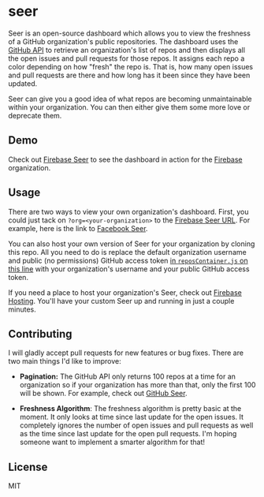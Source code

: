 # seer

Seer is an open-source dashboard which allows you to view the freshness of a GitHub organization's
public repositories. The dashboard uses the [GitHub API](https://developer.github.com/v3/) to
retrieve an organization's list of repos and then displays all the open issues and pull requests for
those repos. It assigns each repo a color depending on how "fresh" the repo is. That is, how many
open issues and pull requests are there and how long has it been since they have been updated.

Seer can give you a good idea of what repos are becoming unmaintainable within your organization.
You can then either give them some more love or deprecate them.


## Demo

Check out [Firebase Seer](https://seer.firebaseapp.com/) to see the dashboard in action for the
[Firebase](https://www.firebase.com/) organization.


## Usage

There are two ways to view your own organization's dashboard. First, you could just tack on
`?org=<your-organization>` to the [Firebase Seer URL](https://seer.firebaseapp.com/). For example,
here is the link to [Facebook Seer](https://seer.firebaseapp.com?org=facebook).

You can also host your own version of Seer for your organization by cloning this repo. All you need
to do is replace the default organization username and public (no permissions) GitHub access token
[in `reposContainer.js` on this line](https://github.com/jacobawenger/seer/blob/d1ccf3359a46e7e841f4e40ad523aa7bd6178cc0/js/reposContainer.js#L15-L16)
with your organization's username and your public GitHub access token.

If you need a place to host your organization's Seer, check out [Firebase Hosting](https://www.firebase.com/hosting.html). You'll have your custom Seer up and running in just a couple minutes.


## Contributing

I will gladly accept pull requests for new features or bug fixes. There are two main things I'd like
to improve:

* __Pagination:__ The GitHub API only returns 100 repos at a time for an organization so if your
organization has more than that, only the first 100 will be shown. For example, check out
[GitHub Seer](https://seer.firebaseapp.com?org=github).

* __Freshness Algorithm__: The freshness algorithm is pretty basic at the moment. It only
looks at time since last update for the open issues. It completely ignores the number of open issues
and pull requests as well as the time since last update for the open pull requests. I'm hoping
someone want to implement a smarter algorithm for that!


## License

MIT

